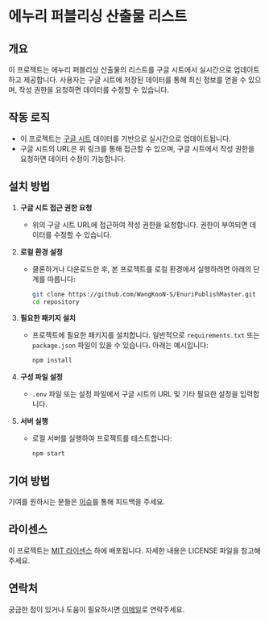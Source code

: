 # 에누리 퍼블리싱 산출물 리스트

## 개요

이 프로젝트는 에누리 퍼블리싱 산출물의 리스트를 구글 시트에서 실시간으로 업데이트하고 제공합니다. 사용자는 구글 시트에 저장된 데이터를 통해 최신 정보를 얻을 수 있으며, 작성 권한을 요청하면 데이터를 수정할 수 있습니다.

## 작동 로직

- 이 프로젝트는 [구글 시트](https://docs.google.com/spreadsheets/d/1lXdQ9Ey_MUwkls8qGii8vxlpoUN1PW9xrFWDcu_eD7Q/edit#gid=1984009326) 데이터를 기반으로 실시간으로 업데이트됩니다.
- 구글 시트의 URL은 위 링크를 통해 접근할 수 있으며, 구글 시트에서 작성 권한을 요청하면 데이터 수정이 가능합니다.

## 설치 방법

1. **구글 시트 접근 권한 요청**
   - 위의 구글 시트 URL에 접근하여 작성 권한을 요청합니다. 권한이 부여되면 데이터를 수정할 수 있습니다.

2. **로컬 환경 설정**
   - 클론하거나 다운로드한 후, 본 프로젝트를 로컬 환경에서 실행하려면 아래의 단계를 따릅니다:
     ```bash
     git clone https://github.com/WangKooN-S/EnuriPublishMaster.git
     cd repository
     ```

3. **필요한 패키지 설치**
   - 프로젝트에 필요한 패키지를 설치합니다. 일반적으로 `requirements.txt` 또는 `package.json` 파일이 있을 수 있습니다. 아래는 예시입니다:
     ```bash
     npm install
     ```

4. **구성 파일 설정**
   - `.env` 파일 또는 설정 파일에서 구글 시트의 URL 및 기타 필요한 설정을 입력합니다.

5. **서버 실행**
   - 로컬 서버를 실행하여 프로젝트를 테스트합니다:
     ```bash
     npm start
     ```

## 기여 방법

기여를 원하시는 분들은 [이슈](https://github.com/WangKooN-S/EnuriPublishMaster/issues)를 통해 피드백을 주세요.

## 라이센스

이 프로젝트는 [MIT 라이센스](LICENSE) 하에 배포됩니다. 자세한 내용은 LICENSE 파일을 참고해주세요.

## 연락처

궁금한 점이 있거나 도움이 필요하시면 [이메일](mailto:wangsub@enuri.com)로 연락주세요.

